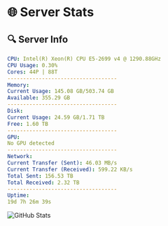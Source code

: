 # 🌐 Server Stats
## 🔍 Server Info
```yaml
CPU: Intel(R) Xeon(R) CPU E5-2699 v4 @ 1290.88GHz
CPU Usage: 0.30%
Cores: 44P | 88T
-----------------------------------
Memory:
Current Usage: 145.08 GB/503.74 GB
Available: 355.29 GB
-----------------------------------
Disk:
Current Usage: 24.59 GB/1.71 TB
Free: 1.60 TB
-----------------------------------
GPU:
No GPU detected
-----------------------------------
Network:
Current Transfer (Sent): 46.03 MB/s
Current Transfer (Received): 599.22 KB/s
Total Sent: 156.53 TB
Total Received: 2.32 TB
-----------------------------------
Uptime:
19d 7h 26m 39s
```
![GitHub Stats](https://img.shields.io/badge/Updated-2025-02-27_06:09:57-blue)